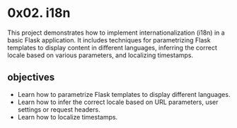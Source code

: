 # 0x02. i18n
This project demonstrates how to implement internationalization (i18n) in a basic Flask application. It includes techniques for parametrizing Flask templates to display content in different languages, inferring the correct locale based on various parameters, and localizing timestamps.

## objectives
* Learn how to parametrize Flask templates to display different languages.
* Learn how to infer the correct locale based on URL parameters, user settings or request headers.
* Learn how to localize timestamps.